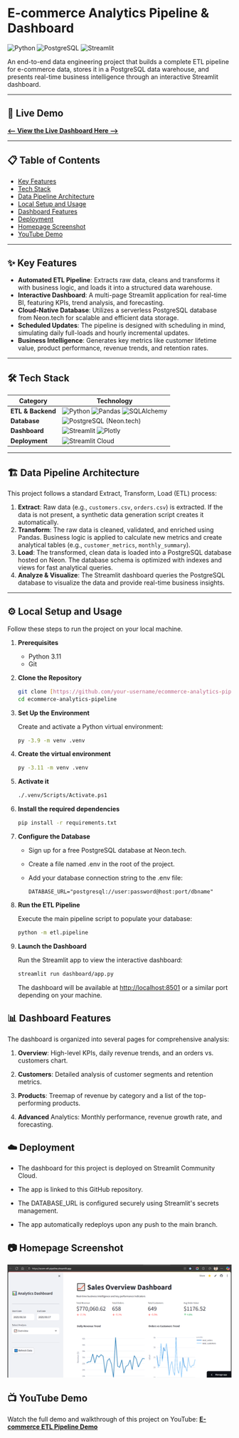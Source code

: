 # E-commerce Analytics Pipeline & Dashboard

![Python](https://img.shields.io/badge/Python-3.11-blue.svg)
![PostgreSQL](https://img.shields.io/badge/PostgreSQL-Neon-brightgreen.svg)
![Streamlit](https://img.shields.io/badge/Streamlit-Deployed-orange.svg)

An end-to-end data engineering project that builds a complete ETL pipeline for e-commerce data, stores it in a PostgreSQL data warehouse, and presents real-time business intelligence through an interactive Streamlit dashboard.

---

## 🚀 Live Demo

**[<-- View the Live Dashboard Here -->](https://ecom-etl-pipeline.streamlit.app/)**

---

## 📋 Table of Contents

- [Key Features](#✨-key-features)
- [Tech Stack](#🛠-tech-stack)
- [Data Pipeline Architecture](#🏗️-data-pipeline-architecture)
- [Local Setup and Usage](#⚙️-local-setup-and-usage)
- [Dashboard Features](#📊-dashboard-features)
- [Deployment](#☁️-deployment)
- [Homepage Screenshot](#📷-homepage-screenshot)
- [YouTube Demo](#📺-youtube-demo)

---

## ✨ Key Features

- **Automated ETL Pipeline**: Extracts raw data, cleans and transforms it with business logic, and loads it into a structured data warehouse.
- **Interactive Dashboard**: A multi-page Streamlit application for real-time BI, featuring KPIs, trend analysis, and forecasting.
- **Cloud-Native Database**: Utilizes a serverless PostgreSQL database from Neon.tech for scalable and efficient data storage.
- **Scheduled Updates**: The pipeline is designed with scheduling in mind, simulating daily full-loads and hourly incremental updates.
- **Business Intelligence**: Generates key metrics like customer lifetime value, product performance, revenue trends, and retention rates.

---

## 🛠 Tech Stack

| Category      | Technology                                                                                                                              |
|---------------|-----------------------------------------------------------------------------------------------------------------------------------------|
| **ETL & Backend** | ![Python](https://img.shields.io/badge/Python-3776AB?style=for-the-badge&logo=python&logoColor=white) ![Pandas](https://img.shields.io/badge/Pandas-150458?style=for-the-badge&logo=pandas&logoColor=white) ![SQLAlchemy](https://img.shields.io/badge/SQLAlchemy-D71F00?style=for-the-badge&logo=sqlalchemy&logoColor=white) |
| **Database** | ![PostgreSQL](https://img.shields.io/badge/PostgreSQL-4169E1?style=for-the-badge&logo=postgresql&logoColor=white) (Neon.tech)          |
| **Dashboard** | ![Streamlit](https://img.shields.io/badge/Streamlit-FF4B4B?style=for-the-badge&logo=streamlit&logoColor=white) ![Plotly](https://img.shields.io/badge/Plotly-3F4F75?style=for-the-badge&logo=plotly&logoColor=white)          |
| **Deployment** | ![Streamlit Cloud](https://img.shields.io/badge/Streamlit_Cloud-0D2A38?style=for-the-badge&logo=streamlit&logoColor=white)              |

---

## 🏗️ Data Pipeline Architecture

This project follows a standard Extract, Transform, Load (ETL) process:

1. **Extract**: Raw data (e.g., `customers.csv`, `orders.csv`) is extracted. If the data is not present, a synthetic data generation script creates it automatically.
2. **Transform**: The raw data is cleaned, validated, and enriched using Pandas. Business logic is applied to calculate new metrics and create analytical tables (e.g., `customer_metrics`, `monthly_summary`).
3. **Load**: The transformed, clean data is loaded into a PostgreSQL database hosted on Neon. The database schema is optimized with indexes and views for fast analytical queries.
4. **Analyze & Visualize**: The Streamlit dashboard queries the PostgreSQL database to visualize the data and provide real-time business insights.

---

## ⚙️ Local Setup and Usage

Follow these steps to run the project on your local machine.

1. **Prerequisites**

   - Python 3.11
   - Git

2. **Clone the Repository**

   ```bash
   git clone [https://github.com/your-username/ecommerce-analytics-pipeline.git](https://github.com/your-username/ecommerce-analytics-pipeline.git)
   cd ecommerce-analytics-pipeline
   ```

3. **Set Up the Environment**

   Create and activate a Python virtual environment:

   ```bash
   py -3.9 -m venv .venv
   ```

4. **Create the virtual environment**

   ```bash
   py -3.11 -m venv .venv
   ```

5. **Activate it**

   ```bash
   ./.venv/Scripts/Activate.ps1
   ```

6. **Install the required dependencies**

   ```bash
   pip install -r requirements.txt
   ```

7. **Configure the Database**

   - Sign up for a free PostgreSQL database at Neon.tech.

   - Create a file named .env in the root of the project.

   - Add your database connection string to the .env file:

      ```env
      DATABASE_URL="postgresql://user:password@host:port/dbname"
      ```

8. **Run the ETL Pipeline**

   Execute the main pipeline script to populate your database:

   ```bash
   python -m etl.pipeline
   ```

9. **Launch the Dashboard**

   Run the Streamlit app to view the interactive dashboard:

   ```bash
   streamlit run dashboard/app.py
   ```

   The dashboard will be available at [http://localhost:8501](http://localhost:8501) or a similar port depending on your machine.

## 📊 Dashboard Features

   The dashboard is organized into several pages for comprehensive analysis:

   1. **Overview**: High-level KPIs, daily revenue trends, and an orders vs. customers chart.

   2. **Customers**: Detailed analysis of customer segments and retention metrics.

   3. **Products**: Treemap of revenue by category and a list of the top-performing products.

   4. **Advanced** Analytics: Monthly performance, revenue growth rate, and forecasting.

## ☁️ Deployment

- The dashboard for this project is deployed on Streamlit Community Cloud.

- The app is linked to this GitHub repository.

- The DATABASE_URL is configured securely using Streamlit's secrets management.

- The app automatically redeploys upon any push to the main branch.

## 📷 Homepage Screenshot

![Homepage Screenshot](public/homepage-screenshot.png)

## 📺 YouTube Demo

Watch the full demo and walkthrough of this project on YouTube:  **[E-commerce ETL Pipeline Demo](https://www.youtube.com/watch?v=7NimOCNB0WQ)**
